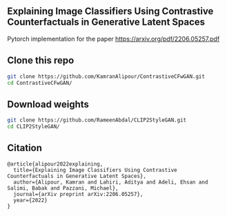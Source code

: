 ## Explaining Image Classifiers Using Contrastive Counterfactuals in Generative Latent Spaces

Pytorch implementation for the paper https://arxiv.org/pdf/2206.05257.pdf

## Clone this repo
```bash
git clone https://github.com/KamranAlipour/ContrastiveCFwGAN.git
cd ContrastiveCFwGAN/
```

## Download weights
```bash
git clone https://github.com/RameenAbdal/CLIP2StyleGAN.git
cd CLIP2StyleGAN/
```

## Citation

```
@article{alipour2022explaining,
  title={Explaining Image Classifiers Using Contrastive Counterfactuals in Generative Latent Spaces},
  author={Alipour, Kamran and Lahiri, Aditya and Adeli, Ehsan and Salimi, Babak and Pazzani, Michael},
  journal={arXiv preprint arXiv:2206.05257},
  year={2022}
}
```